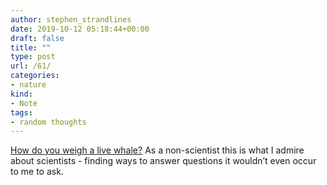 ```yaml
---
author: stephen_strandlines
date: 2019-10-12 05:18:44+00:00
draft: false
title: ""
type: post
url: /61/
categories:
- nature
kind:
- Note
tags:
- random thoughts
---
```


[How do you weigh a live whale?](http://theconversation.com/how-do-you-weigh-a-live-whale-124363) As a non-scientist this is what I admire about scientists - finding ways to answer questions it wouldn’t even occur to me to ask.
